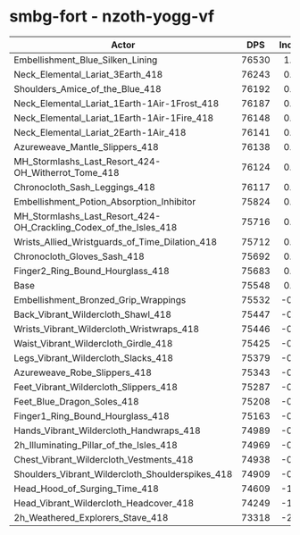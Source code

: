 # smbg-fort - nzoth-yogg-vf
| Actor | DPS | Increase |
|---|:---:|:---:|
|Embellishment_Blue_Silken_Lining|76530|1.30%|
|Neck_Elemental_Lariat_3Earth_418|76243|0.92%|
|Shoulders_Amice_of_the_Blue_418|76192|0.85%|
|Neck_Elemental_Lariat_1Earth-1Air-1Frost_418|76187|0.85%|
|Neck_Elemental_Lariat_1Earth-1Air-1Fire_418|76148|0.79%|
|Neck_Elemental_Lariat_2Earth-1Air_418|76141|0.78%|
|Azureweave_Mantle_Slippers_418|76138|0.78%|
|MH_Stormlashs_Last_Resort_424-OH_Witherrot_Tome_418|76124|0.76%|
|Chronocloth_Sash_Leggings_418|76117|0.75%|
|Embellishment_Potion_Absorption_Inhibitor|75824|0.37%|
|MH_Stormlashs_Last_Resort_424-OH_Crackling_Codex_of_the_Isles_418|75716|0.22%|
|Wrists_Allied_Wristguards_of_Time_Dilation_418|75712|0.22%|
|Chronocloth_Gloves_Sash_418|75692|0.19%|
|Finger2_Ring_Bound_Hourglass_418|75683|0.18%|
|Base|75548|0.00%|
|Embellishment_Bronzed_Grip_Wrappings|75532|-0.02%|
|Back_Vibrant_Wildercloth_Shawl_418|75447|-0.13%|
|Wrists_Vibrant_Wildercloth_Wristwraps_418|75446|-0.14%|
|Waist_Vibrant_Wildercloth_Girdle_418|75425|-0.16%|
|Legs_Vibrant_Wildercloth_Slacks_418|75379|-0.22%|
|Azureweave_Robe_Slippers_418|75343|-0.27%|
|Feet_Vibrant_Wildercloth_Slippers_418|75287|-0.35%|
|Feet_Blue_Dragon_Soles_418|75208|-0.45%|
|Finger1_Ring_Bound_Hourglass_418|75163|-0.51%|
|Hands_Vibrant_Wildercloth_Handwraps_418|74989|-0.74%|
|2h_Illuminating_Pillar_of_the_Isles_418|74969|-0.77%|
|Chest_Vibrant_Wildercloth_Vestments_418|74938|-0.81%|
|Shoulders_Vibrant_Wildercloth_Shoulderspikes_418|74909|-0.85%|
|Head_Hood_of_Surging_Time_418|74609|-1.24%|
|Head_Vibrant_Wildercloth_Headcover_418|74249|-1.72%|
|2h_Weathered_Explorers_Stave_418|73318|-2.95%|
